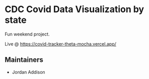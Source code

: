 # CDC Covid Data Visualization by state

Fun weekend project.

Live @ https://covid-tracker-theta-mocha.vercel.app/

## Maintainers

* Jordan Addison